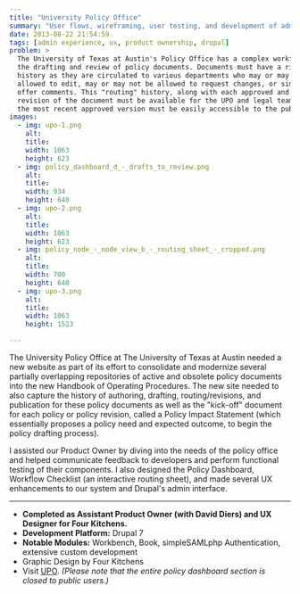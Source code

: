 ```yaml
---
title: "University Policy Office"
summary: "User flows, wireframing, user testing, and development of administrative dashboard for policy document drafting, routing, publishing, and historical tracking."
date: 2013-08-22 21:54:59
tags: [admin experience, ux, product ownership, drupal]
problem: >
  The University of Texas at Austin's Policy Office has a complex workflow for
  the drafting and review of policy documents. Documents must have a rich audit
  history as they are circulated to various departments who may or may not be
  allowed to edit, may or may not be allowed to request changes, or simply
  offer comments. This "routing" history, along with each approved and published
  revision of the document must be available for the UPO and legal teams, while
  the most recent approved version must be easily accessible to the public.
images:
  - img: upo-1.png
    alt:
    title:
    width: 1063
    height: 623
  - img: policy_dashboard_d_-_drafts_to_review.png
    alt:
    title:
    width: 934
    height: 640
  - img: upo-2.png
    alt:
    title:
    width: 1063
    height: 623
  - img: policy_node_-_node_view_b_-_routing_sheet_-_cropped.png
    alt:
    title:
    width: 700
    height: 640
  - img: upo-3.png
    alt:
    title:
    width: 1063
    height: 1523

---
```


The University Policy Office at The University of Texas at Austin needed a new website as part of its effort to consolidate and modernize several partially overlapping repositories of active and obsolete policy documents into the new Handbook of Operating Procedures. The new site needed to also capture the history of authoring, drafting, routing/revisions, and publication for these policy documents as well as the "kick-off" document for each policy or policy revision, called a Policy Impact Statement (which essentially proposes a policy need and expected outcome, to begin the policy drafting process).

I assisted our Product Owner by diving into the needs of the policy office and helped communicate feedback to developers and perform functional testing of their components. I also designed the Policy Dashboard, Workflow Checklist (an interactive routing sheet), and made several UX enhancements to our system and Drupal's admin interface.

---

* **Completed as Assistant Product Owner (with David Diers) and UX Designer for Four Kitchens.**
* **Development Platform:** Drupal 7
* **Notable Modules:** Workbench, Book, simpleSAMLphp Authentication, extensive custom development
* Graphic Design by Four Kitchens
* Visit [UPO](https://www.policies.utexas.edu). _(Please note that the entire policy dashboard section is closed to public users.)_
